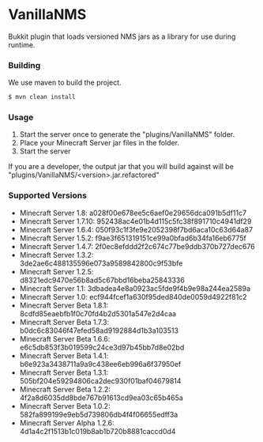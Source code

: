 VanillaNMS
=============

Bukkit plugin that loads versioned NMS jars as a library for use during runtime.

### Building ###

We use maven to build the project.
```bash
$ mvn clean install
```

### Usage ###

1. Start the server once to generate the "plugins/VanillaNMS" folder.
2. Place your Minecraft Server jar files in the folder.
3. Start the server

If you are a developer, the output jar that you will build against will be "plugins/VanillaNMS/\<version\>.jar.refactored"

### Supported Versions ###

* Minecraft Server 1.8: a028f00e678ee5c6aef0e29656dca091b5df11c7
* Minecraft Server 1.7.10: 952438ac4e01b4d115c5fc38f891710c4941df29
* Minecraft Server 1.6.4: 050f93c1f3fe9e2052398f7bd6aca10c63d64a87
* Minecraft Server 1.5.2: f9ae3f651319151ce99a0bfad6b34fa16eb6775f
* Minecraft Server 1.4.7: 2f0ec8efddd2f2c674c77be9ddb370b727dec676
* Minecraft Server 1.3.2: 3de2ae6c488135596e073a9589842800c9f53bfe
* Minecraft Server 1.2.5: d8321edc9470e56b8ad5c67bbd16beba25843336
* Minecraft Server 1.1: 3dbadea4e8a0923ac5fde9f4b9e98a244ea2589a
* Minecraft Server 1.0: ecf944fcef1a630f95ded840de0059d4922f81c2
* Minecraft Server Beta 1.8.1: 8cdfd85eaebfb1f0c70fd4b2d5301a547e2d4caa
* Minecraft Server Beta 1.7.3: b0dc6c83046f47efed58ad9192884d1b3a103513
* Minecraft Server Beta 1.6.6: e6c5db853f3b019599c24ce3d97b45bb7d8e02bd
* Minecraft Server Beta 1.4.1: b6e923a3438711a9a9c438ee6eb996a6f37950ef
* Minecraft Server Beta 1.3.1: 505bf204e59294806ca2dec930f01baf04679814
* Minecraft Server Beta 1.2.2: 4f2a8d6035dd8bde767b91613cd9ea03c65b465a
* Minecraft Server Beta 1.0.2: 582fa899199e9eb5d739806db4f4f06655edff3a
* Minecraft Server Alpha 1.2.6: 4d1a4c2f1513b1c019b8ab1b720b8881caccd0d4
